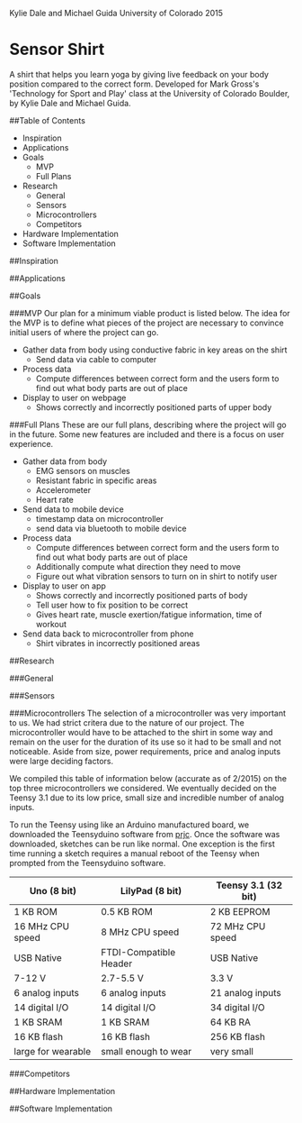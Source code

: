 Kylie Dale and Michael Guida
University of Colorado
2015

# Sensor Shirt
A shirt that helps you learn yoga by giving live feedback on your body position compared to the correct form. Developed for Mark Gross's 'Technology for Sport and Play' class at the University of Colorado Boulder, by Kylie Dale and Michael Guida.

##Table of Contents
<!--TODO-MG: link to headings-->

- Inspiration
- Applications
- Goals
	- MVP
	- Full Plans
- Research
	- General
	- Sensors
	- Microcontrollers
	- Competitors
- Hardware Implementation
- Software Implementation

##Inspiration
<!--TODO-KD: write -->
<!--A story, 
 - We enrolled in Sport and Play
 - Wanted to include some type of hardware or wearables
 - While in the process of brainstorming ideas, we realized we could fill the need for a personal trainer using wearable technology such the shirt we have created
 - We figured with the introduction of our idea into excersize, we could help people learn the correct form without having to have someone else there to give feedback on their positioning
 - In this way, they could avoid the cost of a personal trainer, and still improve 
-->

##Applications
<!--TODO-KD: write -->

##Goals

###MVP
Our plan for a minimum viable product is listed below. The idea for the MVP is to define what pieces of the project are necessary to convince initial users of where the project can go.

- Gather data from body using conductive fabric in key areas on the shirt
	- Send data via cable to computer
- Process data
	- Compute differences between correct form and the users form to find out what body parts are out of place
- Display to user on webpage
	- Shows correctly and incorrectly positioned parts of upper body


###Full Plans
These are our full plans, describing where the project will go in the future. Some new features are included and there is a focus on user experience.

- Gather data from body
	- EMG sensors on muscles
	- Resistant fabric in specific areas
	- Accelerometer
	- Heart rate
- Send data to mobile device
	- timestamp data on microcontroller
	- send data via bluetooth to mobile device
- Process data
	- Compute differences between correct form and the users form to find out what body parts are out of place
	- Additionally compute what direction they need to move
	- Figure out what vibration sensors to turn on in shirt to notify user
- Display to user on app
	- Shows correctly and incorrectly positioned parts of body
	- Tell user how to fix position to be correct
	- Gives heart rate, muscle exertion/fatigue information, time of workout
- Send data back to microcontroller from phone
	- Shirt vibrates in incorrectly positioned areas


##Research

###General
<!--TODO: write -->

###Sensors
<!--TODO: write -->

###Microcontrollers
The selection of a microcontroller was very important to us. We had strict critera due to the nature of our project. The microcontroller would have to be attached to the shirt in some way and remain on the user for the duration of its use so it had to be small and not noticeable. Aside from size, power requirements, price and analog inputs were large deciding factors.

We compiled this table of information below (accurate as of 2/2015) on the top three microcontrollers we considered. We eventually decided on the Teensy 3.1 due to its low price, small size and incredible number of analog inputs.

To run the Teensy using like an Arduino manufactured board, we downloaded the Teensyduino software from [prjc](https://www.pjrc.com/teensy/td_download.html). Once the software was downloaded, sketches can be run like normal. One exception is the first time running a sketch requires a manual reboot of the Teensy when prompted from the Teensyduino software.

Uno (8 bit)          | LilyPad (8 bit)        | Teensy 3.1 (32 bit)
-------------------- | ---------------------- | -------------------
1 KB ROM             | 0.5 KB ROM             | 2 KB EEPROM
16 MHz CPU speed     | 8 MHz CPU speed        | 72 MHz CPU speed
USB Native           | FTDI-Compatible Header | USB Native
7-12 V               | 2.7-5.5 V              | 3.3 V
6 analog inputs      | 6 analog inputs        | 21 analog inputs
14 digital I/O       | 14 digital I/O         | 34 digital I/O
1 KB SRAM            | 1 KB SRAM              | 64 KB RA
16 KB flash          | 16 KB flash            | 256 KB flash
large for wearable   | small enough to wear   | very small

###Competitors
<!--TODO: write -->

##Hardware Implementation
<!--TODO-MG: write, add parts list, diagrams of circuit -->

##Software Implementation
<!--TODO-MG: write, add code snippets, api calls-->
<!-- 
	discuss serialport - server - client site connection
	make diagram of the interactions from user input to displayed feedback
-->